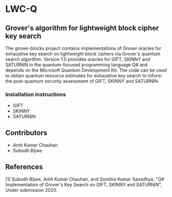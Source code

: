 # LWC-Q

## Grover's algorithm for lightweight block cipher key search

The grover-blocks project contains implementations of Grover oracles for exhaustive key search on lightweight block ciphers via Grover's quantum search algorithm. Version 1.0 provides oracles for GIFT, SKINNY and SATURNIN in the quantum-focused programming language Q# and depends on the Microsoft Quantum Development Kit. The code can be used to obtain quantum resource estimates for exhaustive key search to inform the post-quantum security assessment of GIFT, SKINNY and SATURNIN.

### Installation instructions
- GIFT 
- SKINNY 
- SATURNIN 

## Contributors 
- Amit Kumar Chauhan 
- Subodh Bijwe

## References 
[1] Subodh Bijwe, Amit Kumar Chauhan, and Somitra Kumar Sanadhya, "Q# Implementation of Grover's Key Search on GIFT, SKINNY and SATURNIN", Under submission 2020. 
